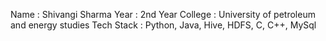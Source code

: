 Name : Shivangi Sharma
Year : 2nd Year 
College : University of petroleum and energy studies 
Tech Stack : Python, Java, Hive, HDFS, C, C++, MySql
